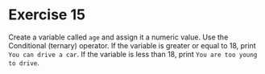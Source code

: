 # Exercise 15

Create a variable called `age` and assign it a numeric value. Use the Conditional (ternary) operator. If the variable is greater or equal to 18, print `You can drive a car`. If the variable is less than 18, print `You are too young to drive`.
